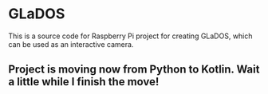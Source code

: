 # GLaDOS
This is a source code for Raspberry Pi project for creating GLaDOS, which can be used as an interactive camera.

## Project is moving now from Python to Kotlin. Wait a little while I finish the move!
